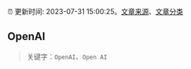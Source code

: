 :alarm_clock: 更新时间: 2023-07-31 15:00:25。[文章来源](/README.md)、[文章分类](/TAGS.md)

## OpenAI


> 关键字：`OpenAI`、`Open AI`



